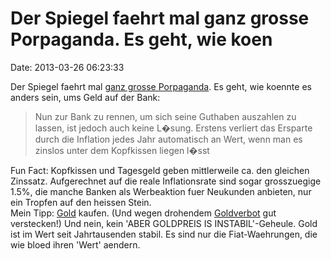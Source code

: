Der Spiegel faehrt mal ganz grosse Porpaganda. Es geht, wie koen
================================================================

Date: 2013-03-26 06:23:33

Der Spiegel faehrt mal [ganz grosse
Porpaganda](http://www.spiegel.de/wirtschaft/krise-in-zypern-das-fluechtige-geld-der-sparer-a-890853.html).
Es geht, wie koennte es anders sein, ums Geld auf der Bank:

> Nun zur Bank zu rennen, um sich seine Guthaben auszahlen zu lassen,
> ist jedoch auch keine L�sung. Erstens verliert das Ersparte durch die
> Inflation jedes Jahr automatisch an Wert, wenn man es zinslos unter
> dem Kopfkissen liegen l�sst

Fun Fact: Kopfkissen und Tagesgeld geben mittlerweile ca. den gleichen
Zinssatz. Aufgerechnet auf die reale Inflationsrate sind sogar
grosszuegige 1.5%, die manche Banken als Werbeaktion fuer Neukunden
anbieten, nur ein Tropfen auf den heissen Stein.\
Mein Tipp: [Gold](http://en.wikipedia.org/wiki/Krugerrand) kaufen. (Und
wegen drohendem [Goldverbot](http://de.wikipedia.org/wiki/Goldverbot)
gut verstecken!) Und nein, kein \'ABER GOLDPREIS IS INSTABIL\'-Geheule.
Gold ist im Wert seit Jahrtausenden stabil. Es sind nur die
Fiat-Waehrungen, die wie bloed ihren \'Wert\' aendern.

